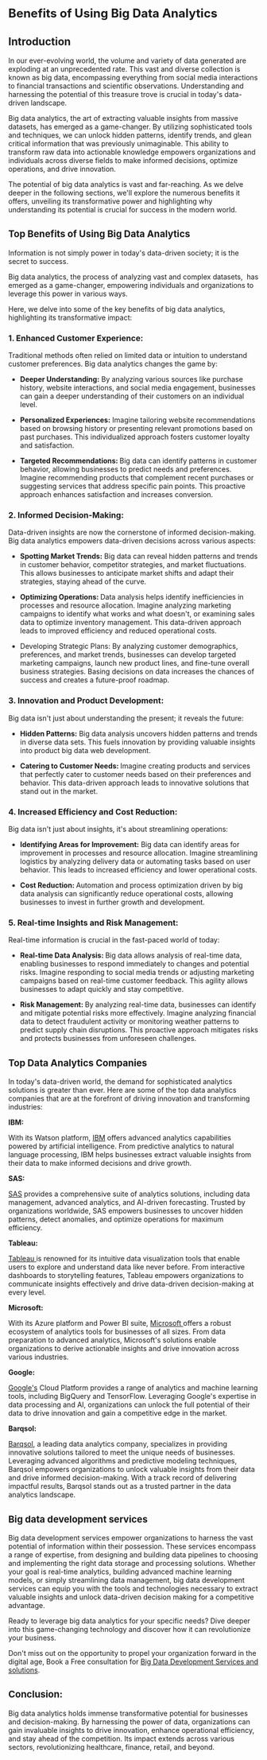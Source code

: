 <h1 dir="ltr"><span style="font-size: 18pt;">Benefits of Using Big Data Analytics</span></h1><h2 dir="ltr">Introduction</h2><p dir="ltr">In our ever-evolving world, the volume and variety of data generated are exploding at an unprecedented rate. This vast and diverse collection is known as big data, encompassing everything from social media interactions to financial transactions and scientific observations. Understanding and harnessing the potential of this treasure trove is crucial in today's data-driven landscape.</p><p dir="ltr">Big data analytics, the art of extracting valuable insights from massive datasets, has emerged as a game-changer. By utilizing sophisticated tools and techniques, we can unlock hidden patterns, identify trends, and glean critical information that was previously unimaginable. This ability to transform raw data into actionable knowledge empowers organizations and individuals across diverse fields to make informed decisions, optimize operations, and drive innovation.</p><p dir="ltr">The potential of big data analytics is vast and far-reaching. As we delve deeper in the following sections, we'll explore the numerous benefits it offers, unveiling its transformative power and highlighting why understanding its potential is crucial for success in the modern world.</p><h2 dir="ltr"><span style="font-size: 14pt;">Top Benefits of Using Big Data Analytics</span></h2><p dir="ltr">Information is not simply power in today's data-driven society; it is the secret to success.</p><p dir="ltr">Big data analytics, the process of analyzing vast and complex datasets,&nbsp; has emerged as a game-changer, empowering individuals and organizations to leverage this power in various ways.</p><p dir="ltr">Here, we delve into some of the key benefits of big data analytics, highlighting its transformative impact:</p><h3 dir="ltr"><span style="font-size: 12pt;">1. Enhanced Customer Experience:</span></h3><p dir="ltr">Traditional methods often relied on limited data or intuition to understand customer preferences. Big data analytics changes the game by:</p><ul><li dir="ltr" aria-level="1"><p dir="ltr" role="presentation"><strong>Deeper Understanding:</strong> By analyzing various sources like purchase history, website interactions, and social media engagement, businesses can gain a deeper understanding of their customers on an individual level.</p></li><li dir="ltr" aria-level="1"><p dir="ltr" role="presentation"><strong>Personalized Experiences:</strong> Imagine tailoring website recommendations based on browsing history or presenting relevant promotions based on past purchases. This individualized approach fosters customer loyalty and satisfaction.</p></li><li dir="ltr" aria-level="1"><p dir="ltr" role="presentation"><strong>Targeted Recommendations: </strong>Big data can identify patterns in customer behavior, allowing businesses to predict needs and preferences. Imagine recommending products that complement recent purchases or suggesting services that address specific pain points. This proactive approach enhances satisfaction and increases conversion.</p></li></ul><h3 dir="ltr"><span style="font-size: 12pt;">2. Informed Decision-Making:</span></h3><p dir="ltr">Data-driven insights are now the cornerstone of informed decision-making. Big data analytics empowers data-driven decisions across various aspects:</p><ul><li dir="ltr" aria-level="1"><p dir="ltr" role="presentation"><strong>Spotting Market Trends:</strong> Big data can reveal hidden patterns and trends in customer behavior, competitor strategies, and market fluctuations. This allows businesses to anticipate market shifts and adapt their strategies, staying ahead of the curve.</p></li><li dir="ltr" aria-level="1"><p dir="ltr" role="presentation"><strong>Optimizing Operations: </strong>Data analysis helps identify inefficiencies in processes and resource allocation. Imagine analyzing marketing campaigns to identify what works and what doesn't, or examining sales data to optimize inventory management. This data-driven approach leads to improved efficiency and reduced operational costs.</p></li><li dir="ltr" aria-level="1"><p dir="ltr" role="presentation">Developing Strategic Plans: By analyzing customer demographics, preferences, and market trends, businesses can develop targeted marketing campaigns, launch new product lines, and fine-tune overall business strategies. Basing decisions on data increases the chances of success and creates a future-proof roadmap.</p></li></ul><h3 dir="ltr"><span style="font-size: 12pt;">3. Innovation and Product Development:</span></h3><p dir="ltr">Big data isn't just about understanding the present; it reveals the future:</p><ul><li dir="ltr" aria-level="1"><p dir="ltr" role="presentation"><strong>Hidden Patterns:</strong> Big data analysis uncovers hidden patterns and trends in diverse data sets. This fuels innovation by providing valuable insights into product big data web development.</p></li><li dir="ltr" aria-level="1"><p dir="ltr" role="presentation"><strong>Catering to Customer Needs: </strong>Imagine creating products and services that perfectly cater to customer needs based on their preferences and behavior. This data-driven approach leads to innovative solutions that stand out in the market.</p></li></ul><h3 dir="ltr"><span style="font-size: 12pt;">4. Increased Efficiency and Cost Reduction:</span></h3><p dir="ltr">Big data isn't just about insights, it's about streamlining operations:</p><ul><li dir="ltr" aria-level="1"><p dir="ltr" role="presentation"><strong>Identifying Areas for Improvement:</strong> Big data can identify areas for improvement in processes and resource allocation. Imagine streamlining logistics by analyzing delivery data or automating tasks based on user behavior. This leads to increased efficiency and lower operational costs.</p></li><li dir="ltr" aria-level="1"><p dir="ltr" role="presentation"><strong>Cost Reduction: </strong>Automation and process optimization driven by big data analysis can significantly reduce operational costs, allowing businesses to invest in further growth and development.</p></li></ul><h3 dir="ltr"><span style="font-size: 12pt;">5. Real-time Insights and Risk Management:</span></h3><p dir="ltr">Real-time information is crucial in the fast-paced world of today:</p><ul><li dir="ltr" aria-level="1"><p dir="ltr" role="presentation"><strong>Real-time Data Analysis: </strong>Big data allows analysis of real-time data, enabling businesses to respond immediately to changes and potential risks. Imagine responding to social media trends or adjusting marketing campaigns based on real-time customer feedback. This agility allows businesses to adapt quickly and stay competitive.</p></li><li dir="ltr" aria-level="1"><p dir="ltr" role="presentation"><strong>Risk Management: </strong>By analyzing real-time data, businesses can identify and mitigate potential risks more effectively. Imagine analyzing financial data to detect fraudulent activity or monitoring weather patterns to predict supply chain disruptions. This proactive approach mitigates risks and protects businesses from unforeseen challenges.</p></li></ul><h2 dir="ltr"><span style="font-size: 14pt;">Top Data Analytics Companies</span></h2><p dir="ltr">In today's data-driven world, the demand for sophisticated analytics solutions is greater than ever. Here are some of the top data analytics companies that are at the forefront of driving innovation and transforming industries:</p><p dir="ltr"><strong>IBM:</strong></p><p dir="ltr">With its Watson platform, <a href="https://www.ibm.com/us-en">IBM</a> offers advanced analytics capabilities powered by artificial intelligence. From predictive analytics to natural language processing, IBM helps businesses extract valuable insights from their data to make informed decisions and drive growth.</p><p dir="ltr"><strong>SAS:</strong></p><p dir="ltr"><a href="https://www.flysas.com/">SAS</a> provides a comprehensive suite of analytics solutions, including data management, advanced analytics, and AI-driven forecasting. Trusted by organizations worldwide, SAS empowers businesses to uncover hidden patterns, detect anomalies, and optimize operations for maximum efficiency.</p><p dir="ltr"><strong>Tableau:</strong></p><p dir="ltr"><a href="https://www.tableau.com/">Tableau </a>is renowned for its intuitive data visualization tools that enable users to explore and understand data like never before. From interactive dashboards to storytelling features, Tableau empowers organizations to communicate insights effectively and drive data-driven decision-making at every level.</p><p dir="ltr"><strong>Microsoft:</strong></p><p dir="ltr">With its Azure platform and Power BI suite, <a href="https://www.microsoft.com/en-pk/">Microsoft </a>offers a robust ecosystem of analytics tools for businesses of all sizes. From data preparation to advanced analytics, Microsoft's solutions enable organizations to derive actionable insights and drive innovation across various industries.</p><p dir="ltr"><strong>Google:</strong></p><p dir="ltr"><a href="https://about.google/">Google's</a> Cloud Platform provides a range of analytics and machine learning tools, including BigQuery and TensorFlow. Leveraging Google's expertise in data processing and AI, organizations can unlock the full potential of their data to drive innovation and gain a competitive edge in the market.</p><p dir="ltr"><strong>Barqsol:&nbsp;</strong></p><p dir="ltr"><a href="https://www.barqsol.com/">Barqsol</a>, a leading data analytics company, specializes in providing innovative solutions tailored to meet the unique needs of businesses. Leveraging advanced algorithms and predictive modeling techniques, Barqsol empowers organizations to unlock valuable insights from their data and drive informed decision-making. With a track record of delivering impactful results, Barqsol stands out as a trusted partner in the data analytics landscape.</p><h2 dir="ltr"><span style="font-size: 14pt;">Big data development services&nbsp;</span></h2><p dir="ltr">Big data development services empower organizations to harness the vast potential of information within their possession. These services encompass a range of expertise, from designing and building data pipelines to choosing and implementing the right data storage and processing solutions. Whether your goal is real-time analytics, building advanced machine learning models, or simply streamlining data management, big data development services can equip you with the tools and technologies necessary to extract valuable insights and unlock data-driven decision making for a competitive advantage.</p><p dir="ltr">Ready to leverage big data analytics for your specific needs? Dive deeper into this game-changing technology and discover how it can revolutionize your business.&nbsp;</p><p dir="ltr">Don't miss out on the opportunity to propel your organization forward in the digital age, Book a Free consultation for <a href="https://www.barqsol.com/web-development">Big Data Development Services and solutions</a>.</p><h2 dir="ltr"><span style="font-size: 14pt;">Conclusion:</span></h2><p dir="ltr">Big data analytics holds immense transformative potential for businesses and decision-making. By harnessing the power of data, organizations can gain invaluable insights to drive innovation, enhance operational efficiency, and stay ahead of the competition. Its impact extends across various sectors, revolutionizing healthcare, finance, retail, and beyond.</p>
